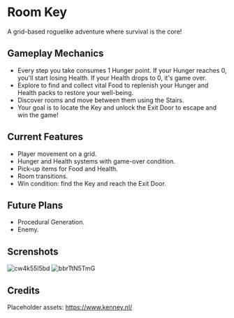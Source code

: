 # Room Key
A grid-based roguelike adventure where survival is the core!

## Gameplay Mechanics
- Every step you take consumes 1 Hunger point. If your Hunger reaches 0, you'll start losing Health. If your Health drops to 0, it's game over.<br/>
- Explore to find and collect vital Food to replenish your Hunger and Health packs to restore your well-being.<br/>
- Discover rooms and move between them using the Stairs.<br/>
- Your  goal is to locate the Key and unlock the Exit Door to escape and win the game!<br/>

## Current Features
- Player movement on a grid.<br/>
- Hunger and Health systems with game-over condition.<br/>
- Pick-up items for Food and Health.<br/>
- Room transitions.<br/>
- Win condition: find the Key and reach the Exit Door.<br/>

## Future Plans
- Procedural Generation.<br/>
- Enemy.<br/>

## Screnshots
![cw4k55l5bd](https://github.com/user-attachments/assets/3c208340-e233-4791-ba09-b7291ebc0239)
![bbrTtN5TmG](https://github.com/user-attachments/assets/d5ddc81f-3cd2-418b-8715-2456d7a557ee)

## Credits
Placeholder assets: https://www.kenney.nl/
